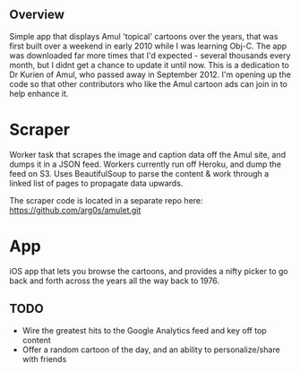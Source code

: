 Overview
--------

Simple app that displays Amul 'topical' cartoons over the years, that was first built over a weekend in early 2010 while I was learning Obj-C. The app was downloaded far more times that I'd expected - several thousands every month, but I didnt get a chance to update it until now. This is a dedication to Dr Kurien of Amul, who passed away in September 2012. I'm opening up the code so that other contributors who like the Amul cartoon ads can join in to help enhance it.

Scraper
=======
Worker task that scrapes the image and caption data off the Amul site, and dumps it in a JSON feed. Workers currently run off Heroku, and dump the feed on S3. Uses BeautifulSoup to parse the content & work through a linked list of pages to propagate data upwards.

The scraper code is located in a separate repo here: https://github.com/arg0s/amulet.git


App
===
iOS app that lets you browse the cartoons, and provides a nifty picker to go back and forth across the years all the way back to 1976.

TODO
----
* Wire the greatest hits to the Google Analytics feed and key off top content
* Offer a random cartoon of the day, and an ability to personalize/share with friends
